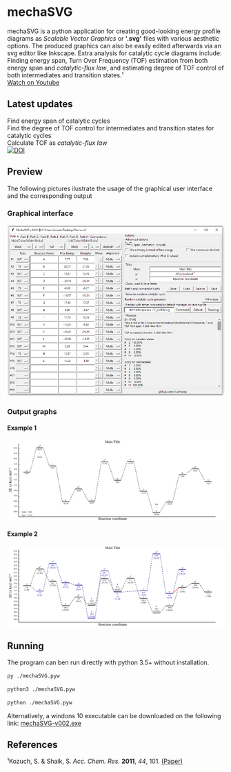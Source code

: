 # mechaSVG
mechaSVG is a python application for creating good-looking energy profile diagrams as *Scalable Vector Graphics* or **'.svg'** files with various aesthetic options. The produced graphics can also be easily edited afterwards via an svg editor like Inkscape. Extra analysis for catalytic cycle diagrams include: Finding energy span, Turn Over Frequency (TOF) estimation from both energy span and *catalytic-flux law*, and estimating degree of TOF control of both intermediates and transition states.¹\
[Watch on Youtube](https://youtu.be/0FfNRQJCJAs)

## Latest updates
Find energy span of catalytic cycles\
Find the degree of TOF control for intermediates and transition states for catalytic cycles\
Calculate TOF as *catalytic-flux law*\
[![DOI](https://zenodo.org/badge/DOI/10.5281/zenodo.3970267.svg)](https://doi.org/10.5281/zenodo.3970267)

## Preview

The following pictures ilustrate the usage of the graphical user interface and the corresponding output

### Graphical interface

![Interface](/image.png)

### Output graphs

#### Example 1
![Graph 1](/example_1.svg)

#### Example 2
![Graph 2](/example_2.svg)

## Running
The program can ben run directly with python 3.5+ without installation.

```bash
py ./mechaSVG.pyw
```
```bash
python3 ./mechaSVG.pyw
```
```bash
python ./mechaSVG.pyw
```
Alternatively, a windons 10 executable can be downloaded on the following link:
[mechaSVG-v002.exe](https://github.com/ricalmang/mechaSVG/releases/download/v0.0.2/mechaSVG-v002.exe)


## References

¹Kozuch, S. & Shaik, S. *Acc. Chem. Res.* **2011**, *44*, 101. [(Paper)](https://pubs.acs.org/doi/10.1021/ar1000956)